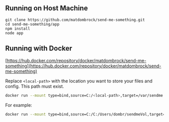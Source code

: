 ## Running on Host Machine
```
git clone https://github.com/matdombrock/send-me-something.git
cd send-me-something/app
npm install
node app
```

## Running with Docker

[https://hub.docker.com/repository/docker/matdombrock/send-me-something](https://hub.docker.com/repository/docker/matdombrock/send-me-something)

Replace `<local-path>` with the location you want to store your files and config. This path must exist.  

```bash
docker run --mount type=bind,source=C:/<local-path>,target=/var/sendme -p 1337:8080 -it --name sendme matdombrock/send-me-something
```

For example:
```bash
docker run --mount type=bind,source=C:/C:/Users/dombr/sendmeVol,target=/var/sendme -p 1337:8080 -it --name sendme matdombrock/send-me-something
```